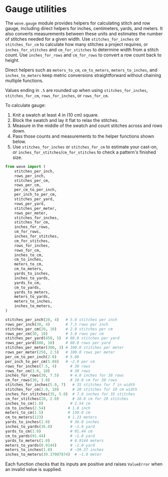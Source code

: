 # Gauge utilities

The `wove.gauge` module provides helpers for calculating stitch and row gauge,
including direct helpers for inches, centimeters, yards, and meters. It also
converts measurements between these units and estimates the number of stitches
needed for a given width. Use
`stitches_for_inches` or `stitches_for_cm` to calculate how many stitches a
project requires, or `inches_for_stitches` and `cm_for_stitches` to determine
width from a stitch count. Use `inches_for_rows` and `cm_for_rows` to convert a
row count back to height.

Direct helpers such as `meters_to_cm`, `cm_to_meters`, `meters_to_inches`, and
`inches_to_meters` keep metric conversions straightforward without chaining
multiple functions.

Values ending in `.5` are rounded up when using `stitches_for_inches`,
`stitches_for_cm`, `rows_for_inches`, or `rows_for_cm`.

To calculate gauge:

1. Knit a swatch at least 4 in (10 cm) square.
2. Block the swatch and lay it flat to relax the stitches.
3. Measure in the middle of the swatch and count stitches across and rows down.
4. Pass those counts and measurements to the helper functions shown below.
5. Use `stitches_for_inches` or `stitches_for_cm` to estimate your cast-on, or
   `inches_for_stitches`/`cm_for_stitches` to check a pattern's finished size.

```python
from wove import (
    stitches_per_inch,
    rows_per_inch,
    stitches_per_cm,
    rows_per_cm,
    per_cm_to_per_inch,
    per_inch_to_per_cm,
    stitches_per_yard,
    rows_per_yard,
    stitches_per_meter,
    rows_per_meter,
    stitches_for_inches,
    stitches_for_cm,
    inches_for_rows,
    cm_for_rows,
    inches_for_stitches,
    cm_for_stitches,
    rows_for_inches,
    rows_for_cm,
    inches_to_cm,
    cm_to_inches,
    meters_to_cm,
    cm_to_meters,
    yards_to_inches,
    inches_to_yards,
    yards_to_cm,
    cm_to_yards,
    yards_to_meters,
    meters_to_yards,
    meters_to_inches,
    inches_to_meters,
)

stitches_per_inch(20, 4)   # 5.0 stitches per inch
rows_per_inch(30, 4)       # 7.5 rows per inch
stitches_per_cm(20, 10)    # 2.0 stitches per cm
rows_per_cm(30, 10)        # 3.0 rows per cm
stitches_per_yard(450, 5)  # 90.0 stitches per yard
rows_per_yard(800, 10)     # 80.0 rows per yard
stitches_per_meter(300, 3) # 100.0 stitches per meter
rows_per_meter(250, 2.5)   # 100.0 rows per meter
per_cm_to_per_inch(2.0)    # 5.08
per_inch_to_per_cm(5.08)   # ~2.0 per cm
rows_for_inches(7.5, 4)      # 30 rows
rows_for_cm(3.0, 10)         # 30 rows
inches_for_rows(30, 7.5)     # 4.0 inches for 30 rows
cm_for_rows(30, 3.0)         # 10.0 cm for 30 rows
stitches_for_inches(5.0, 7)   # 35 stitches for 7 in width
stitches_for_cm(2.0, 10)      # 20 stitches for 10 cm width
inches_for_stitches(35, 5.0)  # 7.0 inches for 35 stitches
cm_for_stitches(20, 2.0)      # 10.0 cm for 20 stitches
inches_to_cm(1.0)            # 2.54 cm
cm_to_inches(2.54)          # 1.0 inch
meters_to_cm(1.5)           # 150.0 cm
cm_to_meters(123)           # 1.23 meters
yards_to_inches(1.0)         # 36.0 inches
inches_to_yards(36.0)        # ~1.0 yard
yards_to_cm(1.0)             # 91.44 cm
cm_to_yards(91.44)           # ~1.0 yard
yards_to_meters(1.0)         # 0.9144 meters
meters_to_yards(0.9144)      # ~1.0 yard
meters_to_inches(1.0)        # ~39.37 inches
inches_to_meters(39.37007874)  # ~1.0 meter
```

Each function checks that its inputs are positive and raises `ValueError`
when an invalid value is supplied.
